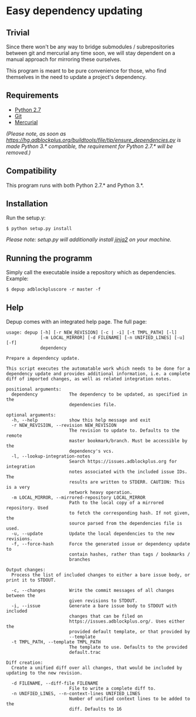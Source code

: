 # Easy dependency updating

## Trivial

Since there won't be any way to bridge submodules / subrepositories between git
and mercurial any time soon, we will stay dependent on a manual approach for
mirroring these ourselves.

This program is meant to be pure convenience for those, who find themselves in
the need to update a project's dependency.

## Requirements

 - [Python 2.7](https://www.python.org/download/releases/2.7/)
 - [Git](https://git-scm.com/)
 - [Mercurial](https://www.mercurial-scm.org/)

_(Please note, as soon as https://hg.adblockplus.org/buildtools/file/tip/ensure_dependencies.py is made Python 3.* compatible, the requirement for Python 2.7.* will be removed.)_

## Compatibility

This program runs with both Python 2.7.* and Python 3.*.

## Installation

Run the setup.y:
```
$ python setup.py install
```

_Please note: setup.py will additionally install [jinja2](http://jinja.pocoo.org/docs/2.9/) on your machine._

## Running the programm

Simply call the executable inside a repository which as dependencies.
Example:

```
$ depup adblockpluscore -r master -f
```
## Help

Depup comes with an integrated help page. The full page:

```
usage: depup [-h] [-r NEW_REVISION] [-c | -i] [-t TMPL_PATH] [-l]
             [-m LOCAL_MIRROR] [-d FILENAME] [-n UNIFIED_LINES] [-u] [-f]
             dependency

Prepare a dependency update.

This script executes the automatable work which needs to be done for a
dependency update and provides additional information, i.e. a complete
diff of imported changes, as well as related integration notes.

positional arguments:
  dependency            The dependency to be updated, as specified in the
                        dependencies file.

optional arguments:
  -h, --help            show this help message and exit
  -r NEW_REVISION, --revision NEW_REVISION
                        The revision to update to. Defaults to the remote
                        master bookmark/branch. Must be accessible by the
                        dependency's vcs.
  -l, --lookup-integration-notes
                        Search https://issues.adblockplus.org for integration
                        notes associated with the included issue IDs. The
                        results are written to STDERR. CAUTION: This is a very
                        network heavy operation.
  -m LOCAL_MIRROR, --mirrored-repository LOCAL_MIRROR
                        Path to the local copy of a mirrored repository. Used
                        to fetch the corresponding hash. If not given, the
                        source parsed from the dependencies file is used.
  -u, --update          Update the local dependencies to the new revisions.
  -f, --force-hash      Force the generated issue or dependency update to
                        contain hashes, rather than tags / bookmarks /
                        branches

Output changes:
  Process the list of included changes to either a bare issue body, or print it to STDOUT.

  -c, --changes         Write the commit messages of all changes between the
                        given revisions to STDOUT.
  -i, --issue           Generate a bare issue body to STDOUT with included
                        changes that can be filed on
                        https://issues.adblockplus.org/. Uses either the
                        provided default template, or that provided by
                        --template
  -t TMPL_PATH, --template TMPL_PATH
                        The template to use. Defaults to the provided
                        default.trac

Diff creation:
  Create a unified diff over all changes, that would be included by updating to the new revision.

  -d FILENAME, --diff-file FILENAME
                        File to write a complete diff to.
  -n UNIFIED_LINES, --n-context-lines UNIFIED_LINES
                        Number of unified context lines to be added to the
                        diff. Defaults to 16

```
